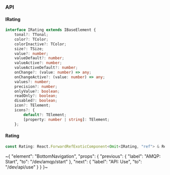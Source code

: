 

### API

#### IRating

```ts
interface IRating extends IBaseElement {
    tonal?: TTonal;
    color?: TColor;
    colorInactive?: TColor;
    size?: TSize;
    value?: number;
    valueDefault?: number;
    valueActive?: number;
    valueActiveDefault?: number;
    onChange?: (value: number) => any;
    onChangeActive?: (value: number) => any;
    values?: number;
    precision?: number;
    onlyValue?: boolean;
    readOnly?: boolean;
    disabled?: boolean;
    icon?: TElement;
    icons?: {
        default?: TElement;
        [property: number | string]: TElement;
    };
```

#### Rating

```ts
const Rating: React.ForwardRefExoticComponent<Omit<IRating, "ref"> & React.RefAttributes<unknown>>;
```

~{
  "element": "BottomNavigation",
  "props": {
    "previous": {
      "label": "AMQP: Start",
      "to": "/dev/amqp/start"
    },
    "next": {
      "label": "API: Use",
      "to": "/dev/api/use"
    }
  }
}~
